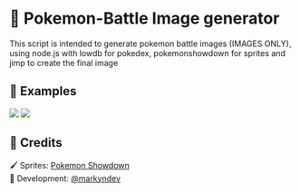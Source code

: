 # 📎 Pokemon-Battle Image generator  
This script is intended to generate pokemon battle images (IMAGES ONLY), using node.js with lowdb for pokedex, pokemonshowdown for sprites and jimp to create the final image
## 📸 Examples

<img src="https://github.com/markyndev/pokemon-battleimage-gen/blob/master/examples/example1.png?raw=true">
<img src="https://github.com/markyndev/pokemon-battleimage-gen/blob/master/examples/example2.png?raw=true">

## 📖 Credits

🖌 Sprites: [Pokemon Showdown](https://pokemonshowdown.com)
<br>
📝 Development: [@markyndev](https://twitter.com/markyndev)

